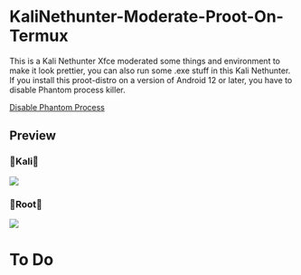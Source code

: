 # KaliNethunter-Moderate-Proot-On-Termux
This is a Kali Nethunter Xfce moderated some things and environment to make it look prettier, you can also run some .exe stuff in this Kali Nethunter. If you install this proot-distro on a version of Android 12 or later, you have to disable Phantom process killer.

[Disable Phantom Process](https://github.com/KitsunedFox/termux-monet?tab=readme-ov-file#Phantom-Process-Killer)

## Preview
### 🐉Kali🐉
![](https://github.com/Sota4Ever/KaliNethunter-Moderate-Proot-On-Termux/blob/main/KaliNethunter-Moderate-Proot-On-Termux-Kali.png)

### 🐉Root🐉
![](https://github.com/Sota4Ever/KaliNethunter-Moderate-Proot-On-Termux/blob/main/KaliNethunter-Moderate-Proot-On-Termux-Root.png)

# To Do
